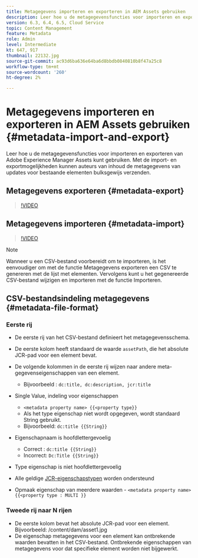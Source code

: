 ```yaml
---
title: Metagegevens importeren en exporteren in AEM Assets gebruiken
description: Leer hoe u de metagegevensfuncties voor importeren en exporteren van Adobe Experience Manager Assets kunt gebruiken. Met de import- en exportmogelijkheden kunnen auteurs van inhoud de metagegevens van updates voor bestaande elementen bulksgewijs verzenden.
version: 6.3, 6.4, 6.5, Cloud Service
topic: Content Management
feature: Metadata
role: Admin
level: Intermediate
kt: 647, 917
thumbnail: 22132.jpg
source-git-commit: ac93d6ba636e64ba6d8bbdb0840810b8f47a25c8
workflow-type: tm+mt
source-wordcount: '260'
ht-degree: 2%

---
```



# Metagegevens importeren en exporteren in AEM Assets gebruiken {#metadata-import-and-export}

Leer hoe u de metagegevensfuncties voor importeren en exporteren van Adobe Experience Manager Assets kunt gebruiken. Met de import- en exportmogelijkheden kunnen auteurs van inhoud de metagegevens van updates voor bestaande elementen bulksgewijs verzenden.

## Metagegevens exporteren {#metadata-export}

>[!VIDEO](https://video.tv.adobe.com/v/22132/?quality=12&learn=on)

## Metagegevens importeren {#metadata-import}

>[!VIDEO](https://video.tv.adobe.com/v/21374/?quality=12&learn=on)

>[!NOTE]
>
> Wanneer u een CSV-bestand voorbereidt om te importeren, is het eenvoudiger om met de functie Metagegevens exporteren een CSV te genereren met de lijst met elementen. Vervolgens kunt u het gegenereerde CSV-bestand wijzigen en importeren met de functie Importeren.

## CSV-bestandsindeling metagegevens {#metadata-file-format}

### Eerste rij

* De eerste rij van het CSV-bestand definieert het metagegevensschema.
* De eerste kolom heeft standaard de waarde `assetPath`, die het absolute JCR-pad voor een element bevat.

* De volgende kolommen in de eerste rij wijzen naar andere meta-gegevenseigenschappen van een element.
   * Bijvoorbeeld : `dc:title, dc:description, jcr:title`

* Single Value, indeling voor eigenschappen

   * `<metadata property name> {{<property type}}`
   * Als het type eigenschap niet wordt opgegeven, wordt standaard String gebruikt.
   * Bijvoorbeeld: `dc:title {{String}}`

* Eigenschapnaam is hoofdlettergevoelig
   * Correct : `dc:title {{String}}`
   * Incorrect: `Dc:Title {{String}}`

* Type eigenschap is niet hoofdlettergevoelig
* Alle geldige [JCR-eigenschapstypen](https://www.adobe.io/experience-manager/reference-materials/spec/jsr170/javadocs/jcr-2.0/javax/jcr/PropertyType.html) worden ondersteund

* Opmaak eigenschap van meerdere waarden - `<metadata property name> {{<property type : MULTI }}`

### Tweede rij naar N rijen

* De eerste kolom bevat het absolute JCR-pad voor een element. Bijvoorbeeld: /content/dam/asset1.jpg
* De eigenschap metagegevens voor een element kan ontbrekende waarden bevatten in het CSV-bestand. Ontbrekende eigenschappen van metagegevens voor dat specifieke element worden niet bijgewerkt.
